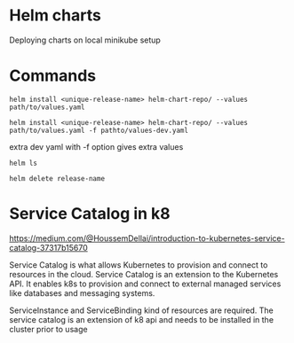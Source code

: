 # Helm charts 

Deploying charts on local minikube setup

# Commands

`helm install <unique-release-name> helm-chart-repo/ --values path/to/values.yaml`

`helm install <unique-release-name> helm-chart-repo/ --values path/to/values.yaml -f pathto/values-dev.yaml`

extra dev yaml with -f option gives extra values

`helm ls`

`helm delete release-name`

# Service Catalog in k8

https://medium.com/@HoussemDellai/introduction-to-kubernetes-service-catalog-37317b15670

Service Catalog is what allows Kubernetes to provision and connect to resources in the cloud. 
Service Catalog is an extension to the Kubernetes API. It enables k8s to provision and connect to external managed services like databases and messaging systems.

ServiceInstance and ServiceBinding kind of resources are required.
The service catalog is an extension of k8 api and needs to be installed in the cluster prior to usage